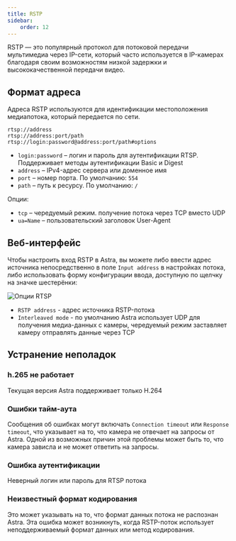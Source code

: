 ```yaml
---
title: RSTP
sidebar:
    order: 12
---
```


RSTP — это популярный протокол для потоковой передачи мультимедиа через IP-сети, который часто используется в IP-камерах благодаря своим возможностям низкой задержки и высококачественной передачи видео.

## Формат адреса

Адреса RSTP используются для идентификации местоположения медиапотока, который передается по сети.

```
rtsp://address
rtsp://address:port/path
rtsp://login:password@address:port/path#options
```

- `login:password` – логин и пароль для аутентификации RTSP. Поддерживает методы аутентификации Basic и Digest
- `address` – IPv4-адрес сервера или доменное имя
- `port` – номер порта. По умолчанию: `554`
- `path` – путь к ресурсу. По умолчанию: `/`

Опции:

- `tcp` – чередуемый режим. получение потока через TCP вместо UDP
- `ua=Name` – пользовательский заголовок User-Agent

## Веб-интерфейс

Чтобы настроить вход RSTP в Astra, вы можете либо ввести адрес источника непосредственно в поле `Input address` в настройках потока, либо использовать форму конфигурации ввода, доступную по щелчку на значке шестерёнки:

![Опции RTSP](https://cdn.cesbo.com/help/astra/receiving/ip/rtsp/options.png)

- `RSTP address` - адрес источника RSTP-потока
- `Interleaved mode` - по умолчанию Astra использует UDP для получения медиа-данных с камеры, чередуемый режим заставляет камеру отправлять данные через TCP

## Устранение неполадок

### h.265 не работает

Текущая версия Astra поддерживает только H.264

### Ошибки тайм-аута

Сообщения об ошибках могут включать `Connection timeout` или `Response timeout`, что указывает на то, что камера не отвечает на запросы от Astra. Одной из возможных причин этой проблемы может быть то, что камера зависла и не может ответить на запросы.

### Ошибка аутентификации

Неверный логин или пароль для RTSP потока

### Неизвестный формат кодирования

Это может указывать на то, что формат данных потока не распознан Astra. Эта ошибка может возникнуть, когда RSTP-поток использует неподдерживаемый формат данных или метод кодирования.